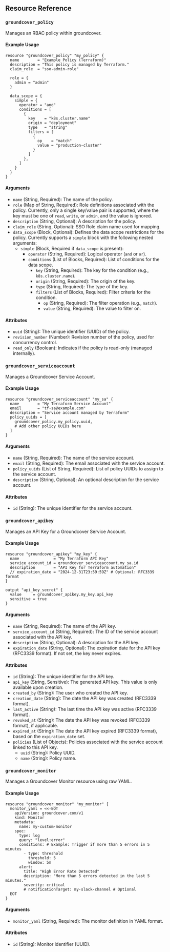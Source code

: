 ## Resource Reference

### `groundcover_policy`

Manages an RBAC policy within groundcover.

#### Example Usage

```hcl
resource "groundcover_policy" "my_policy" {
  name        = "Example Policy (Terraform)"
  description = "This policy is managed by Terraform."
  claim_role  = "sso-admin-role"

  role = {
    admin = "admin"
  }

  data_scope = {
    simple = {
      operator = "and"
      conditions = [
        {
          key    = "k8s.cluster.name"
          origin = "deployment"
          type   = "string"
          filters = [
            {
              op    = "match"
              value = "production-cluster"
            }
          ]
        },
      ]
    }
  }
}
```

#### Arguments

*   `name` (String, Required): The name of the policy.
*   `role` (Map of String, Required): Role definitions associated with the policy. Currently, only a single key/value pair is supported, where the key must be one of `read`, `write`, or `admin`, and the value is ignored.
*   `description` (String, Optional): A description for the policy.
*   `claim_role` (String, Optional): SSO Role claim name used for mapping.
*   `data_scope` (Block, Optional): Defines the data scope restrictions for the policy. Currently supports a `simple` block with the following nested arguments:
    *   `simple` (Block, Required if `data_scope` is present):
        *   `operator` (String, Required): Logical operator (`and` or `or`).
        *   `conditions` (List of Blocks, Required): List of conditions for the data scope.
            *   `key` (String, Required): The key for the condition (e.g., `k8s.cluster.name`).
            *   `origin` (String, Required): The origin of the key.
            *   `type` (String, Required): The type of the key.
            *   `filters` (List of Blocks, Required): Filter criteria for the condition.
                *   `op` (String, Required): The filter operation (e.g., `match`).
                *   `value` (String, Required): The value to filter on.

#### Attributes

*   `uuid` (String): The unique identifier (UUID) of the policy.
*   `revision_number` (Number): Revision number of the policy, used for concurrency control.
*   `read_only` (Boolean): Indicates if the policy is read-only (managed internally).

### `groundcover_serviceaccount`

Manages a Groundcover Service Account.

#### Example Usage

```hcl
resource "groundcover_serviceaccount" "my_sa" {
  name        = "My Terraform Service Account"
  email       = "tf-sa@example.com"
  description = "Service account managed by Terraform"
  policy_uuids = [
    groundcover_policy.my_policy.uuid,
    # Add other policy UUIDs here
  ]
}
```

#### Arguments

*   `name` (String, Required): The name of the service account.
*   `email` (String, Required): The email associated with the service account.
*   `policy_uuids` (List of String, Required): List of policy UUIDs to assign to the service account.
*   `description` (String, Optional): An optional description for the service account.

#### Attributes

*   `id` (String): The unique identifier for the service account.

### `groundcover_apikey`

Manages an API Key for a Groundcover Service Account.

#### Example Usage

```hcl
resource "groundcover_apikey" "my_key" {
  name               = "My Terraform API Key"
  service_account_id = groundcover_serviceaccount.my_sa.id
  description        = "API Key for Terraform automation"
  // expiration_date = "2024-12-31T23:59:59Z" # Optional: RFC3339 format
}

output "api_key_secret" {
  value     = groundcover_apikey.my_key.api_key
  sensitive = true
}
```

#### Arguments

*   `name` (String, Required): The name of the API key.
*   `service_account_id` (String, Required): The ID of the service account associated with the API key.
*   `description` (String, Optional): A description for the API key.
*   `expiration_date` (String, Optional): The expiration date for the API key (RFC3339 format). If not set, the key never expires.

#### Attributes

*   `id` (String): The unique identifier for the API key.
*   `api_key` (String, Sensitive): The generated API key. This value is only available upon creation.
*   `created_by` (String): The user who created the API key.
*   `creation_date` (String): The date the API key was created (RFC3339 format).
*   `last_active` (String): The last time the API key was active (RFC3339 format).
*   `revoked_at` (String): The date the API key was revoked (RFC3339 format), if applicable.
*   `expired_at` (String): The date the API key expired (RFC3339 format), based on the `expiration_date` set.
*   `policies` (List of Objects): Policies associated with the service account linked to this API key.
    *   `uuid` (String): Policy UUID.
    *   `name` (String): Policy name.

### `groundcover_monitor`

Manages a Groundcover Monitor resource using raw YAML.

#### Example Usage

```hcl
resource "groundcover_monitor" "my_monitor" {
  monitor_yaml = <<-EOT
    apiVersion: groundcover.com/v1
    kind: Monitor
    metadata:
      name: my-custom-monitor
    spec:
      type: log
      query: "level:error"
      conditions: # Example: Trigger if more than 5 errors in 5 minutes
        - type: threshold
          threshold: 5
          window: 5m
      alert:
        title: "High Error Rate Detected"
        description: "More than 5 errors detected in the last 5 minutes."
        severity: critical
        # notificationTarget: my-slack-channel # Optional
  EOT
}
```

#### Arguments

*   `monitor_yaml` (String, Required): The monitor definition in YAML format.

#### Attributes

*   `id` (String): Monitor identifier (UUID). 